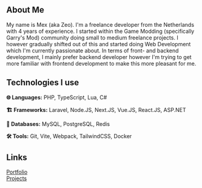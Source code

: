 ## About Me
My name is Mex (aka Zeo). I'm a freelance developer from the Netherlands with 4 years of experience. I started within the Game Modding (specifically Garry's Mod) community doing small to medium freelance projects. I however gradually shifted out of this and started doing Web Development which I'm currently passionate about. In terms of front- and backend development, I mainly prefer backend developer however I'm trying to get more familiar with frontend development to make this more pleasant for me.

## Technologies I use
**🌐 Languages:** PHP, TypeScript, Lua, C#<br/>

**🏗️ Frameworks:** Laravel, Node.JS, Next.JS, Vue.JS, React.JS, ASP.NET<br/>

**📃 Databases:** MySQL, PostgreSQL, Redis<br/>

**🛠 Tools:** Git, Vite, Webpack, TailwindCSS, Docker<br/>

## Links
[Portfolio](https://zeodev.cc)</br>
[Projects](https://zeodev.cc/projects)
